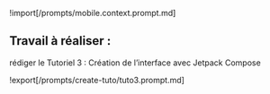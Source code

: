!import[/prompts/mobile.context.prompt.md] 

## **Travail à réaliser :**  

rédiger le Tutoriel 3 : Création de l’interface avec Jetpack Compose

!export[/prompts/create-tuto/tuto3.prompt.md]  
